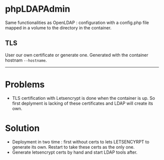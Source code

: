 # phpLDAPAdmin

Same functionalities as OpenLDAP : configuration with a config.php file mapped in a volume to the directory in the container.

## TLS 

User our own certificate or generate one. Generated with the container hostnam `--hostname`.

---------

# Problems

* TLS certification with Letsencrypt is done when the container is up. So first deplyment is lacking of these certificates and LDAP will create its own. 

# Solution

* Deployment in two time : first without certs to lets LETSENCYRPT to generate its own. Restart to take these certs as the only one.
* Generate letsencrypt certs by hand and start LDAP tools after.